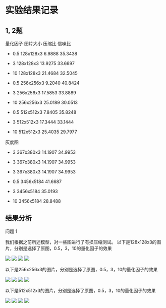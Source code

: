 # 实验结果记录

## 1, 2题

量化因子 图片大小 压缩比 信噪比

- 0.5 128x128x3 6.9888  35.3438
- 3   128x128x3 13.9275 33.6697
- 10  128x128x3 21.4684 32.5045

- 0.5 256x256x3  9.2040 40.8424
- 3   256x256x3 17.5853 33.8889
- 10  256x256x3 25.0189 30.0513


- 0.5 512x512x3 7.8405  35.8248 
- 3   512x512x3 17.3444 33.1444 
- 10  512x512x3 25.4035 29.7977

灰度图

- 3 367x380x3 14.1907 34.9953
- 3 367x380x3 14.1907 34.9953
- 3 367x380x3 14.1907 34.9953

- 0.5 3456x5184 41.6687
- 3   3456x5184 35.0193
- 10  3456x5184 28.8488


## 结果分析

问题 1 

我们根据之前所述模型，对一些图进行了有损压缩测试。
以下是128x128x3的图片，分别是选择了原图，0.5，3，10的量化因子的效果

![](../mcmthesis/figures/happy-minion-icon.png)
![](../mcmthesis/figures/compress1-0.5.bmp)
![](../mcmthesis/figures/compress1-3.bmp)
![](../mcmthesis/figures/compress1-10.bmp)

以下是256x256x3的图片，分别是选择了原图，0.5，3，10的量化因子的效果

![](../mcmthesis/figures/timg.jpg)
![](../mcmthesis/figures/compress2-0.5.bmp)
![](../mcmthesis/figures/compress2-3.bmp)
![](../mcmthesis/figures/compress2-10.bmp)



以下是512x512x3的图片，分别是选择了原图，0.5，3，10的量化因子的效果

![](../mcmthesis/figures/lena.bmp)
![](../mcmthesis/figures/compress3-0.5.bmp)
![](../mcmthesis/figures/compress3-3.bmp)
![](../mcmthesis/figures/compress3-10.bmp)